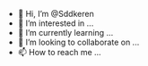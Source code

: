- 👋 Hi, I’m @Sddkeren
- 👀 I’m interested in ...
- 🌱 I’m currently learning ...
- 💞️ I’m looking to collaborate on ...
- 📫 How to reach me ...

<!---
Sddkeren/Sddkeren is a ✨ special ✨ repository because its `README.md` (this file) appears on your GitHub profile.
You can click the Preview link to take a look at your changes.
--->
